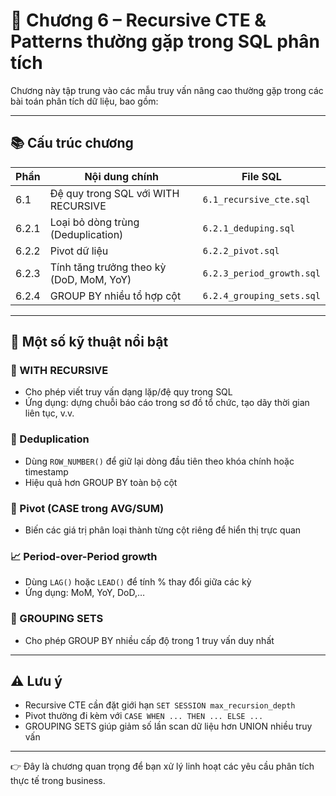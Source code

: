 # 🔁 Chương 6 – Recursive CTE & Patterns thường gặp trong SQL phân tích

Chương này tập trung vào các mẫu truy vấn nâng cao thường gặp trong các bài toán phân tích dữ liệu, bao gồm:

---

## 📚 Cấu trúc chương

| Phần | Nội dung chính | File SQL |
|------|----------------|----------|
| 6.1 | Đệ quy trong SQL với WITH RECURSIVE | `6.1_recursive_cte.sql` |
| 6.2.1 | Loại bỏ dòng trùng (Deduplication) | `6.2.1_deduping.sql` |
| 6.2.2 | Pivot dữ liệu | `6.2.2_pivot.sql` |
| 6.2.3 | Tính tăng trưởng theo kỳ (DoD, MoM, YoY) | `6.2.3_period_growth.sql` |
| 6.2.4 | GROUP BY nhiều tổ hợp cột | `6.2.4_grouping_sets.sql` |

---

## 📌 Một số kỹ thuật nổi bật

### 🔁 WITH RECURSIVE
- Cho phép viết truy vấn dạng lặp/đệ quy trong SQL
- Ứng dụng: dựng chuỗi báo cáo trong sơ đồ tổ chức, tạo dãy thời gian liên tục, v.v.

### 🧹 Deduplication
- Dùng `ROW_NUMBER()` để giữ lại dòng đầu tiên theo khóa chính hoặc timestamp
- Hiệu quả hơn GROUP BY toàn bộ cột

### 🔄 Pivot (CASE trong AVG/SUM)
- Biến các giá trị phân loại thành từng cột riêng để hiển thị trực quan

### 📈 Period-over-Period growth
- Dùng `LAG()` hoặc `LEAD()` để tính % thay đổi giữa các kỳ
- Ứng dụng: MoM, YoY, DoD,…

### 🧩 GROUPING SETS
- Cho phép GROUP BY nhiều cấp độ trong 1 truy vấn duy nhất

---

## ⚠️ Lưu ý

- Recursive CTE cần đặt giới hạn `SET SESSION max_recursion_depth`
- Pivot thường đi kèm với `CASE WHEN ... THEN ... ELSE ...`
- GROUPING SETS giúp giảm số lần scan dữ liệu hơn UNION nhiều truy vấn

---

👉 Đây là chương quan trọng để bạn xử lý linh hoạt các yêu cầu phân tích thực tế trong business.